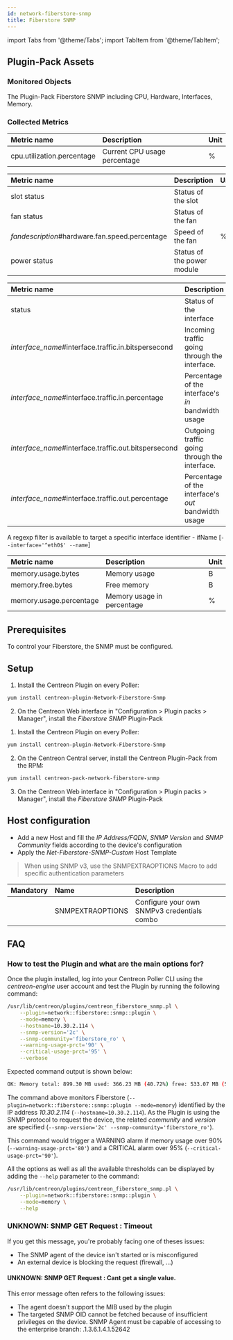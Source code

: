 ```yaml
---
id: network-fiberstore-snmp
title: Fiberstore SNMP
---
```

import Tabs from '@theme/Tabs';
import TabItem from '@theme/TabItem';


## Plugin-Pack Assets

### Monitored Objects

The Plugin-Pack Fiberstore SNMP including CPU, Hardware, Interfaces, Memory.

### Collected Metrics

<Tabs groupId="sync">
<TabItem value="Cpu" label="Cpu">

| Metric name                 | Description                  | Unit  |
| :-------------------------- | :--------------------------- | :---- |
| cpu.utilization.percentage  | Current CPU usage percentage | %     |

</TabItem>
<TabItem value="Hardware" label="Hardware">

| Metric name                                    | Description                     | Unit |
| :--------------------------------------------- | :------------------------------ | :--- |
| slot status                                    | Status of the slot              |      |
| fan status                                     | Status of the fan               |      |
| *fandescription*#hardware.fan.speed.percentage | Speed of the fan                | %    |
| power status                                   | Status of the power module      |      |

</TabItem>
<TabItem value="Interfaces" label="Interfaces">

| Metric name                                            | Description                                         | Unit |
|:-------------------------------------------------------|:----------------------------------------------------|:-----|
| status                                                 | Status of the interface                             |      |
| *interface\_name*\#interface.traffic.in.bitspersecond  | Incoming traffic going through the interface.       | b/s  |
| *interface\_name*\#interface.traffic.in.percentage     | Percentage of the interface's *in* bandwidth usage  | %    |
| *interface\_name*\#interface.traffic.out.bitspersecond | Outgoing traffic going through the interface.       | b/s  |
| *interface\_name*\#interface.traffic.out.percentage    | Percentage of the interface's *out* bandwidth usage | %    |

A regexp filter is available to target a specific interface identifier - ifName [```--interface='^eth0$' --name```]

</TabItem>
<TabItem value="Memory" label="Memory">

| Metric name             | Description                               | Unit  |
| :---------------------  | :---------------------------------------- | :---- |
| memory.usage.bytes      | Memory usage                              | B     |
| memory.free.bytes       | Free memory                               | B     |
| memory.usage.percentage | Memory usage in percentage                | %     |

</TabItem>
</Tabs>

## Prerequisites

To control your Fiberstore, the SNMP must be configured.

## Setup

<Tabs groupId="sync">
<TabItem value="Online License" label="Online License">

1. Install the Centreon Plugin on every Poller:

```bash
yum install centreon-plugin-Network-Fiberstore-Snmp
```

2. On the Centreon Web interface in "Configuration > Plugin packs > Manager", install the *Fiberstore SNMP* Plugin-Pack

</TabItem>
<TabItem value="Offline License" label="Offline License">

1. Install the Centreon Plugin on every Poller:

```bash
yum install centreon-plugin-Network-Fiberstore-Snmp
```

2. On the Centreon Central server, install the Centreon Plugin-Pack from the RPM:

```bash
yum install centreon-pack-network-fiberstore-snmp
```

3. On the Centreon Web interface in "Configuration > Plugin packs > Manager", install the *Fiberstore SNMP* Plugin-Pack

</TabItem>
</Tabs>

## Host configuration

* Add a new Host and fill the *IP Address/FQDN*, *SNMP Version* and *SNMP Community* fields according to the device's configuration
* Apply the *Net-Fiberstore-SNMP-Custom* Host Template

> When using SNMP v3, use the SNMPEXTRAOPTIONS Macro to add specific authentication parameters

| Mandatory | Name             | Description                                    |
| :-------- | :--------------- | :--------------------------------------------- |
|           | SNMPEXTRAOPTIONS | Configure your own SNMPv3 credentials combo    |

## FAQ

### How to test the Plugin and what are the main options for?

Once the plugin installed, log into your Centreon Poller CLI using the *centreon-engine* user account
and test the Plugin by running the following command:

```bash
/usr/lib/centreon/plugins/centreon_fiberstore_snmp.pl \
    --plugin=network::fiberstore::snmp::plugin \
    --mode=memory \
    --hostname=10.30.2.114 \
    --snmp-version='2c' \
    --snmp-community='fiberstore_ro' \
    --warning-usage-prct='90' \
    --critical-usage-prct='95' \
    --verbose
```

Expected command output is shown below:

```bash
OK: Memory total: 899.30 MB used: 366.23 MB (40.72%) free: 533.07 MB (59.28%) | 'memory.usage.bytes'=384020480B;;;0;942989312 'memory.free.bytes'=558968832B;;;0;942989312 'memory.usage.percentage'=40.72%;90;95;0;100
```

The command above monitors Fiberstore (```--plugin=network::fiberstore::snmp::plugin --mode=memory```) identified
by the IP address *10.30.2.114* (```--hostname=10.30.2.114```). As the Plugin is using the SNMP protocol to request the device, the related
*community* and *version* are specified (```--snmp-version='2c' --snmp-community='fiberstore_ro'```).

This command would trigger a WARNING alarm if memory usage over 90% 
(```--warning-usage-prct='80'```) and a CRITICAL alarm over 95% (```--critical-usage-prct='90'```).

All the options as well as all the available thresholds can be displayed by adding the  ```--help```
parameter to the command:

```bash
/usr/lib/centreon/plugins/centreon_fiberstore_snmp.pl \
    --plugin=network::fiberstore::snmp::plugin \
    --mode=memory \
    --help
```

### UNKNOWN: SNMP GET Request : Timeout

If you get this message, you're probably facing one of theses issues:
* The SNMP agent of the device isn't started or is misconfigured
* An external device is blocking the request (firewall, ...)

#### UNKNOWN: SNMP GET Request : Cant get a single value.

This error message often refers to the following issues: 
  - The agent doesn't support the MIB used by the plugin
  - The targeted SNMP OID cannot be fetched because of insufficient privileges on the device. 
    SNMP Agent must be capable of accessing to the enterprise branch: .1.3.6.1.4.1.52642
